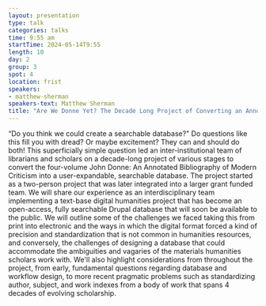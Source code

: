 ```yaml
---
layout: presentation
type: talk
categories: talks
time: 9:55 am
startTime: 2024-05-14T9:55
length: 10
day: 2
group: 3
spot: 4
location: frist
speakers:
- matthew-sherman
speakers-text: Matthew Sherman
title: "Are We Donne Yet? The Decade Long Project of Converting an Annotated Bibliography from Print to Database"
---
```

“Do you think we could create a searchable database?" Do questions like this fill you with dread? Or maybe excitement? They can and should do both! This superficially simple question led an inter-institutional team of librarians and scholars on a decade-long project of various stages to convert the four-volume John Donne: An Annotated Bibliography of Modern Criticism into a user-expandable, searchable database. The project started as a two-person project that was later integrated into a larger grant funded team. We will share our experience as an interdisciplinary team implementing a text-base digital humanities project that has become an open-access, fully searchable Drupal database that will soon be available to the public.  We will outline some of the challenges we faced taking this from print into electronic and the ways in which the digital format forced a kind of precision and standardization that is not common in humanities resources, and conversely, the challenges of designing a database that could accommodate the ambiguities and vagaries of the materials humanities scholars work with. We'll also highlight considerations from throughout the project, from early, fundamental questions regarding database and workflow design, to more recent pragmatic problems such as standardizing author, subject, and work indexes from a body of work that spans 4 decades of evolving scholarship.
